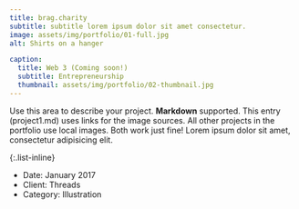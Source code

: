 ```yaml
---
title: brag.charity
subtitle: subtitle lorem ipsum dolor sit amet consectetur.
image: assets/img/portfolio/01-full.jpg
alt: Shirts on a hanger

caption:
  title: Web 3 (Coming soon!)
  subtitle: Entrepreneurship
  thumbnail: assets/img/portfolio/02-thumbnail.jpg
---
```

Use this area to describe your project. **Markdown** supported. This entry (project1.md) uses links for the image sources. All other projects in the portfolio use local images. Both work just fine! Lorem ipsum dolor sit amet, consectetur adipisicing elit. 

{:.list-inline}
- Date: January 2017
- Client: Threads
- Category: Illustration



